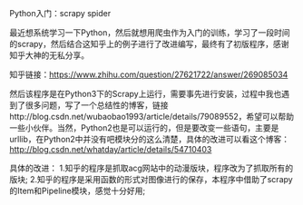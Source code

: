 Python入门：scrapy spider

最近想系统学习一下Python，然后就想用爬虫作为入门的训练，学习了一段时间的scrapy，然后结合这知乎上的例子进行了改进编写，最终有了初版程序，感谢知乎大神的无私分享。

知乎链接：https://www.zhihu.com/question/27621722/answer/269085034

然后该程序是在Python3下的Scrapy上运行，需要事先进行安装，过程中我也遇到了很多问题，写了一个总结性的博客，链接http://blog.csdn.net/wubaobao1993/article/details/79089552，希望可以帮助一些小伙伴。当然，Python2也是可以运行的，但是要改变一些语句，主要是urllib，在Python2中并没有吧模块分的这么清楚，具体的改进可以看这个博客：http://blog.csdn.net/whatday/article/details/54710403

具体的改进：
1.知乎的程序是抓取acg网站中的动漫版块，程序改为了抓取所有的版块;
2.知乎的程序是采用函数的形式对图像进行的保存，本程序中借助了scrapy的Item和Pipeline模块，感觉十分好用;
